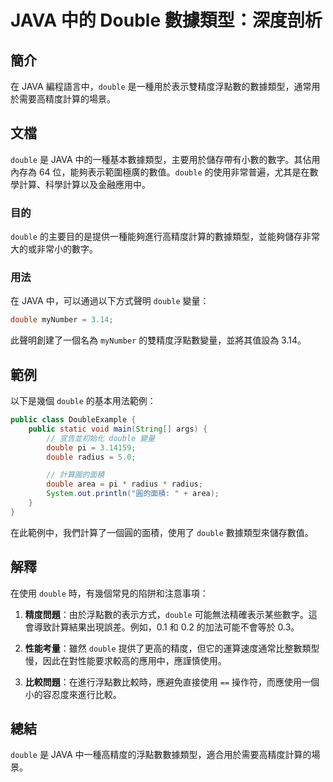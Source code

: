 <!--
Meta Description: # JAVA 中的 Double 數據類型：深度剖析 ## 簡介 在 JAVA 編程語言中，`double` 是一種用於表示雙精度浮點數的數據類型，通常用於需要高精度計算的場景。 ## 文檔 `double` 是 JAVA 中的一種基本數據類型，主要用於儲存帶有小數的數字。其佔用內存為 64 位，能...
Meta Keywords: double, java, radius, mynumber, public
-->

# JAVA 中的 Double 數據類型：深度剖析

## 簡介
在 JAVA 編程語言中，`double` 是一種用於表示雙精度浮點數的數據類型，通常用於需要高精度計算的場景。

## 文檔
`double` 是 JAVA 中的一種基本數據類型，主要用於儲存帶有小數的數字。其佔用內存為 64 位，能夠表示範圍極廣的數值。`double` 的使用非常普遍，尤其是在數學計算、科學計算以及金融應用中。

### 目的
`double` 的主要目的是提供一種能夠進行高精度計算的數據類型，並能夠儲存非常大的或非常小的數字。

### 用法
在 JAVA 中，可以通過以下方式聲明 `double` 變量：
```java
double myNumber = 3.14;
```
此聲明創建了一個名為 `myNumber` 的雙精度浮點數變量，並將其值設為 3.14。

## 範例
以下是幾個 `double` 的基本用法範例：

```java
public class DoubleExample {
    public static void main(String[] args) {
        // 宣告並初始化 double 變量
        double pi = 3.14159;
        double radius = 5.0;

        // 計算圓的面積
        double area = pi * radius * radius;
        System.out.println("圓的面積: " + area);
    }
}
```

在此範例中，我們計算了一個圓的面積，使用了 `double` 數據類型來儲存數值。

## 解釋
在使用 `double` 時，有幾個常見的陷阱和注意事項：

1. **精度問題**：由於浮點數的表示方式，`double` 可能無法精確表示某些數字。這會導致計算結果出現誤差。例如，0.1 和 0.2 的加法可能不會等於 0.3。

2. **性能考量**：雖然 `double` 提供了更高的精度，但它的運算速度通常比整數類型慢，因此在對性能要求較高的應用中，應謹慎使用。

3. **比較問題**：在進行浮點數比較時，應避免直接使用 `==` 操作符，而應使用一個小的容忍度來進行比較。

## 總結
`double` 是 JAVA 中一種高精度的浮點數數據類型，適合用於需要高精度計算的場景。